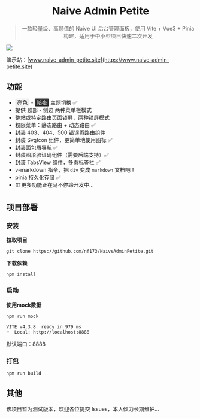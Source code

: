 # <center> Naive Admin Petite </center>

> <center> 一款轻量级、高颜值的 Naive UI 后台管理面板，使用 Vite + Vue3 + Pinia 构建，适用于中小型项目快速二次开发</center>

<a href="https://github.com/nf173/NaiveAdminPetite/blob/main/LICENSE"><img src="https://img.shields.io/github/license/nf173/NaiveAdminPetite"></a>



演示站：[www.naive-admin-petite.site](https://www.naive-admin-petite.site)



## 功能

- <font style="background: #eeeeee; padding: 2px 5px; border-radius: 3px;">亮色</font> - <font color="#ffffff" style="background: #333333; padding: 2px 5px; border-radius: 3px;">暗夜</font> 主题切换 ✅
- 提供 顶部 - 侧边 两种菜单栏模式
- 整站或特定路由页面锁屏，两种锁屏模式
- 权限菜单：静态路由 + 动态路由 ✅
- 封装 403、404、500 错误页路由组件 
- 封装 SvgIcon 组件，更简单地使用图标 ✅
- 封装面包屑导航 ✅
- 封装图形验证码组件（需要后端支持）✅
- 封装 TabsView 组件，多页标签栏 ✅
- v-markdown 指令，把 `div` 变成 `markdown` 文档吧！
- pinia 持久化存储 ✅
- 🏗️更多功能正在马不停蹄开发中...

## 项目部署
### 安装
**拉取项目**
```
git clone https://github.com/nf173/NaiveAdminPetite.git
```
**下载依赖**

```
npm install
```

### 启动

**使用mock数据**

```
npm run mock

VITE v4.3.8  ready in 979 ms
➜  Local: http://localhost:8888
```
默认端口：8888

### 打包
```
npm run build
```

## 其他

该项目暂为测试版本，欢迎各位提交 Issues，本人倾力长期维护...

